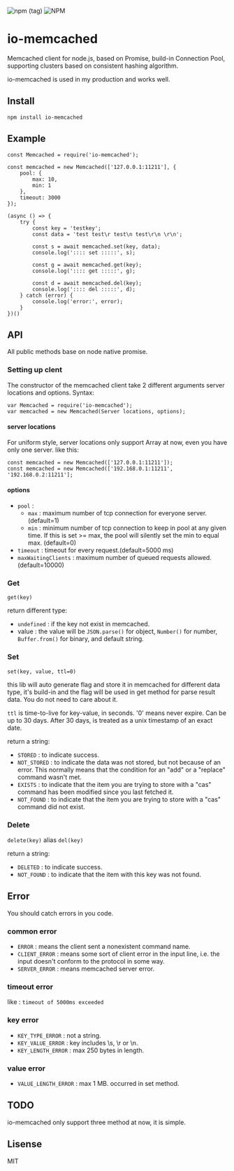 ![npm (tag)](https://img.shields.io/npm/v/io-memcached/latest) ![NPM](https://img.shields.io/npm/l/io-memcached)
# io-memcached
Memcached client for node.js, based on Promise, build-in Connection Pool, supporting clusters based on consistent hashing algorithm.

io-memcached is used in my production and works well.

## Install
```
npm install io-memcached
```

## Example
```
const Memcached = require('io-memcached');

const memcached = new Memcached(['127.0.0.1:11211'], {
    pool: {
        max: 10,
        min: 1
    },
    timeout: 3000
});

(async () => {
    try {
        const key = 'testkey';
        const data = 'test test\r test\n test\r\n \r\n';

        const s = await memcached.set(key, data);
        console.log(':::: set :::::', s);

        const g = await memcached.get(key);
        console.log(':::: get :::::', g);

        const d = await memcached.del(key);
        console.log(':::: del :::::', d);
    } catch (error) {
        console.log('error:', error);
    }
})()
```

## API
All public methods base on node native promise.

### Setting up clent
The constructor of the memcached client take 2 different arguments server locations and options. Syntax:
```
var Memcached = require('io-memcached');
var memcached = new Memcached(Server locations, options);
```

#### server locations
For uniform style, server locations only support Array at now, even you have only one server. like this:
```
const memcached = new Memcached(['127.0.0.1:11211']);
const memcached = new Memcached(['192.168.0.1:11211', '192.168.0.2:11211'];
```

#### options
- `pool` :
    - `max` : maximum number of tcp connection for everyone server. (default=1)
    - `min` : minimum number of tcp connection to keep in pool at any given time. If this is set >= max, the pool will silently set the min to equal max. (default=0)
- `timeout` : timeout for every request.(default=5000 ms)
- `maxWaitingClients` : maximum number of queued requests allowed.(default=10000)

### Get
`get(key)`

return different type:
- `undefined` : if the key not exist in memcached.
- value : the value will be `JSON.parse()` for object, `Number()` for number, `Buffer.from()` for binary, and default string.

### Set
`set(key, value, ttl=0)`

this lib will auto generate flag and store it in memcached for different data type, it's build-in and the flag will be used in get method for parse result data. You do not need to care about it.

`ttl` is time-to-live for key-value, in seconds. '0' means never expire. Can be up to 30 days. After 30 days, is treated as a unix timestamp of an exact date.

return a string:
- `STORED` : to indicate success.
- `NOT_STORED` : to indicate the data was not stored, but not because of an error. This normally means that the condition for an "add" or a "replace" command wasn't met.
- `EXISTS` : to indicate that the item you are trying to store with a "cas" command has been modified since you last fetched it.
- `NOT_FOUND` : to indicate that the item you are trying to store with a "cas" command did not exist.

### Delete
`delete(key)` alias `del(key)`

return a string:
- `DELETED` : to indicate success.
- `NOT_FOUND` : to indicate that the item with this key was not found.

## Error
You should catch errors in you code.

### common error
- `ERROR` : means the client sent a nonexistent command name.
- `CLIENT_ERROR` : means some sort of client error in the input line, i.e. the input doesn't conform to the protocol in some way.
- `SERVER_ERROR` : means memcached server error.

### timeout error
like : `timeout of 5000ms exceeded`

### key error
- `KEY_TYPE_ERROR` : not a string.
- `KEY_VALUE_ERROR` : key includes \s, \r or \n.
- `KEY_LENGTH_ERROR` : max 250 bytes in length.

### value error
- `VALUE_LENGTH_ERROR` : max 1 MB. occurred in set method.

## TODO
io-memcached only support three method at now, it is simple.


## Lisense
MIT